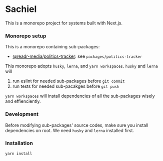 # Sachiel

This is a monorepo project for systems built with Next.js.

### Monorepo setup
This is a monorepo containing sub-packages:
- [@readr-media/politics-tracker](./packages/politics-tracker/): see `packages/politics-tracker`

This monorepo adopts `husky`, `lerna`, and `yarn workspaces`.
`husky` and `lerna` will
1. run eslint for needed sub-packages before `git commit`
2. run tests for needed sub-pacakges before `git push`

`yarn workspaces` will install dependencies of all the sub-packages wisely and effienciently.

### Development
Before modifying sub-packages' source codes, make sure you install dependencies on root. 
We need `husky` and `lerna` installed first.

### Installation
`yarn install`